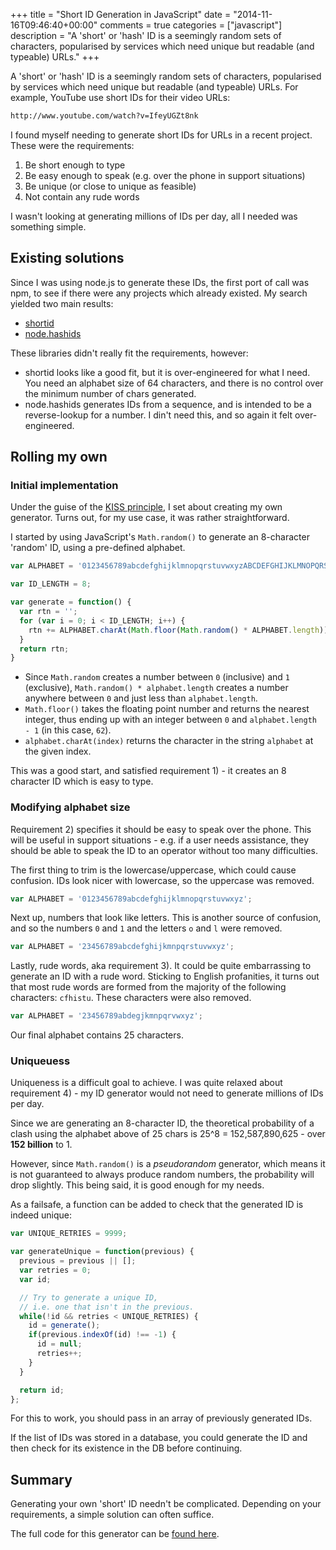 +++
title = "Short ID Generation in JavaScript"
date = "2014-11-16T09:46:40+00:00"
comments = true
categories = ["javascript"]
description = "A 'short' or 'hash' ID is a seemingly random sets of characters, popularised by services which need unique but readable (and typeable) URLs."
+++

A 'short' or 'hash' ID is a seemingly random sets of characters, popularised by services which need unique but readable (and typeable) URLs. For example, YouTube use short IDs for their video URLs:

``` bash
http://www.youtube.com/watch?v=IfeyUGZt8nk
```

I found myself needing to generate short IDs for URLs in a recent project. These were the requirements:

1. Be short enough to type
2. Be easy enough to speak (e.g. over the phone in support situations)
3. Be unique (or close to unique as feasible)
4. Not contain any rude words

I wasn't looking at generating millions of IDs per day, all I needed was something simple.

<!-- more -->

## Existing solutions

Since I was using node.js to generate these IDs, the first port of call was npm, to see if there were any projects which already existed. My search yielded two main results:

- [shortid](https://github.com/dylang/shortid)
- [node.hashids](http://hashids.org/node-js/)

These libraries didn't really fit the requirements, however:

- shortid looks like a good fit, but it is over-engineered for what I need. You need an alphabet size of 64 characters, and there is no control over the minimum number of chars generated.
- node.hashids generates IDs from a sequence, and is intended to be a reverse-lookup for a number. I din't need this, and so again it felt over-engineered.

## Rolling my own

### Initial implementation

Under the guise of the [KISS principle](http://en.wikipedia.org/wiki/KISS_principle), I set about creating my own generator. Turns out, for my use case, it was rather straightforward.

I started by using JavaScript's `Math.random()` to generate an 8-character 'random' ID, using a pre-defined alphabet.

``` js
var ALPHABET = '0123456789abcdefghijklmnopqrstuvwxyzABCDEFGHIJKLMNOPQRSTUVWXYZ';

var ID_LENGTH = 8;

var generate = function() {
  var rtn = '';
  for (var i = 0; i < ID_LENGTH; i++) {
    rtn += ALPHABET.charAt(Math.floor(Math.random() * ALPHABET.length));
  }
  return rtn;
}
```

- Since `Math.random` creates a number between `0` (inclusive) and `1` (exclusive), `Math.random() * alphabet.length` creates a number anywhere between `0` and just less than `alphabet.length`.
- `Math.floor()` takes the floating point number and returns the nearest integer, thus ending up with an integer between `0` and `alphabet.length - 1` (in this case, `62`).
- `alphabet.charAt(index)` returns the character in the string `alphabet` at the given index.

This was a good start, and satisfied requirement 1) - it creates an 8 character ID which is easy to type.

### Modifying alphabet size

Requirement 2) specifies it should be easy to speak over the phone. This will be useful in support situations - e.g. if a user needs assistance, they should be able to speak the ID to an operator without too many difficulties.

The first thing to trim is the lowercase/uppercase, which could cause confusion. IDs look nicer with lowercase, so the uppercase was removed.

``` js
var ALPHABET = '0123456789abcdefghijklmnopqrstuvwxyz';
```

Next up, numbers that look like letters. This is another source of confusion, and so the numbers `0` and `1` and the letters `o` and `l` were removed.

``` js
var ALPHABET = '23456789abcdefghijkmnpqrstuvwxyz';
```

Lastly, rude words, aka requirement 3). It could be quite embarrassing to generate an ID with a rude word. Sticking to English profanities, it turns out that most rude words are formed from the majority of the following characters: `cfhistu`. These characters were also removed.

``` js
var ALPHABET = '23456789abdegjkmnpqrvwxyz';
```

Our final alphabet contains 25 characters.

### Uniqueuess

Uniqueness is a difficult goal to achieve. I was quite relaxed about requirement 4) - my ID generator would not need to generate millions of IDs per day.

Since we are generating an 8-character ID, the theoretical probability of a clash using the alphabet above of 25 chars is 25^8 = 152,587,890,625 - over __152 billion__ to 1.

However, since `Math.random()` is a _pseudorandom_ generator, which means it is not guaranteed to always produce random numbers, the probability will drop slightly. This being said, it is good enough for my needs.

As a failsafe, a function can be added to check that the generated ID is indeed unique:

``` js
var UNIQUE_RETRIES = 9999;

var generateUnique = function(previous) {
  previous = previous || [];
  var retries = 0;
  var id;

  // Try to generate a unique ID,
  // i.e. one that isn't in the previous.
  while(!id && retries < UNIQUE_RETRIES) {
    id = generate();
    if(previous.indexOf(id) !== -1) {
      id = null;
      retries++;
    }
  }

  return id;
};
```

For this to work, you should pass in an array of previously generated IDs.

If the list of IDs was stored in a database, you could generate the ID and then check for its existence in the DB before continuing.

## Summary

Generating your own 'short' ID needn't be complicated. Depending on your requirements, a simple solution can often suffice.

The full code for this generator can be [found here](https://gist.github.com/fiznool/73ee9c7a11d1ff80b81c).